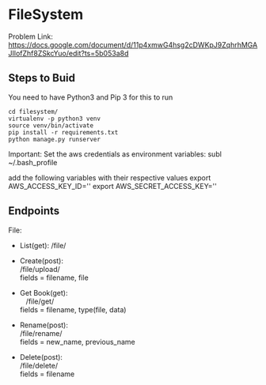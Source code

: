 # FileSystem

Problem Link: https://docs.google.com/document/d/11p4xmwG4hsg2cDWKpJ9ZqhrhMGAJIlofZhf8ZSkcYuo/edit?ts=5b053a8d

## Steps to Buid  
You need to have Python3 and Pip 3 for this to run  
```
cd filesystem/
virtualenv -p python3 venv
source venv/bin/activate
pip install -r requirements.txt
python manage.py runserver
``` 

Important: Set the aws credentials as environment variables:
    subl ~/.bash_profile

add the following variables with their respective values
    export AWS_ACCESS_KEY_ID=''
    export AWS_SECRET_ACCESS_KEY=''


Endpoints
---------
File:
- List(get):
    /file/

- Create(post):  
    /file/upload/  
    fields = filename, file 
  
- Get Book(get):  
    /file/get/  
    fields = filename, type(file, data)
  
- Rename(post):  
    /file/rename/  
    fields = new_name, previous_name 
  
- Delete(post):  
    /file/delete/  
    fields = filename 
